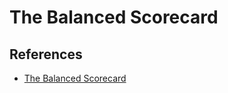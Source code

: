 # The Balanced Scorecard

## References

- [The Balanced Scorecard](https://drive.google.com/file/d/12WSOBpLMPSq_xBDLuuAkfjVuNPayOXwZ/view)
